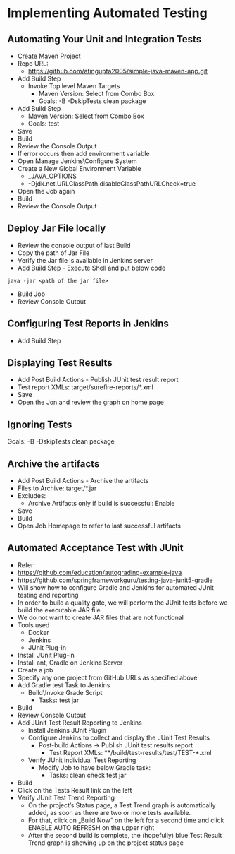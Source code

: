 # Implementing Automated Testing

## Automating Your Unit and Integration Tests
- Create Maven Project
- Repo URL:
  - https://github.com/atingupta2005/simple-java-maven-app.git
- Add Build Step
  - Invoke Top level Maven Targets
    - Maven Version: Select from Combo Box
    - Goals: -B -DskipTests clean package
 - Add Build Step
    - Maven Version: Select from Combo Box
    - Goals: test
 - Save
 - Build
 - Review the Console Output
 - If error occurs then add environment variable
  - Open Manage Jenkins\Configure System
  - Create a New Global Environment Variable
    - _JAVA_OPTIONS
    - -Djdk.net.URLClassPath.disableClassPathURLCheck=true
 - Open the Job again
 - Build
 - Review the Console Output

## Deploy Jar File locally
 - Review the console output of last Build
 - Copy the path of Jar File
 - Verify the Jar file is available in Jenkins server
 - Add Build Step - Execute Shell and put below code
```
java -jar <path of the jar file>
```
 - Build Job
 - Review Console Output

## Configuring Test Reports in Jenkins
 - Add Build Step


## Displaying Test Results
 - Add Post Build Actions - Publish JUnit test result report
 - Test report XMLs: target/surefire-reports/*.xml
 - Save
 - Open the Jon and review the graph on home page


## Ignoring Tests
Goals: -B -DskipTests clean package

## Archive the artifacts
 - Add Post Build Actions - Archive the artifacts
  - Files to Archive: target/*.jar
  - Excludes:
    - Archive Artifacts only if build is successful: Enable
 - Save
 - Build
 - Open Job Homepage to refer to last successful artifacts


## Automated Acceptance Test with JUnit
 - Refer:
  - https://github.com/education/autograding-example-java
  - https://github.com/springframeworkguru/testing-java-junit5-gradle
 - Will show how to configure Gradle and Jenkins for automated JUnit testing and reporting
 - In order to build a quality gate, we will perform the JUnit tests before we build the executable JAR file
 - We do not want to create JAR files that are not functional
 - Tools used
    - Docker
    - Jenkins
    - JUnit Plug-in
  - Install JUnit Plug-in
  - Install ant, Gradle on Jenkins Server
  - Create a job
  - Specify any one project from GitHub URLs as specified above
  - Add Gradle test Task to Jenkins
    - Build\Invoke Grade Script
      - Tasks: test jar
  - Build
  - Review Console Output
  - Add JUnit Test Result Reporting to Jenkins
    - Install Jenkins JUnit Plugin
    - Configure Jenkins to collect and display the JUnit Test Results
      - Post-build Actions -> Publish JUnit test results report
        - Test Report XMLs: **/build/test-results/test/TEST-*.xml
    - Verify JUnit individual Test Reporting
      - Modify Job to have below Gradle task:
        - Tasks: clean check test jar
  - Build
  - Click on the Tests Result link on the left
  - Verify JUnit Test Trend Reporting
    - On the project’s Status page, a Test Trend graph is automatically added, as soon as there are two or more tests available.
    - For that, click on „Build Now“ on the left for a second time and click ENABLE AUTO REFRESH on the upper right
    - After the second build is complete, the (hopefully) blue Test Result Trend graph is showing up on the project status page
